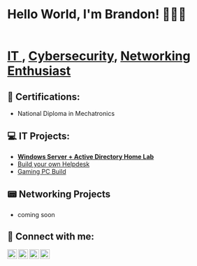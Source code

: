 <h1>Hello World, I'm Brandon! 👨🏽‍💻
  
  <br/><a href="https://github.com/joshmadakor1">IT </a>, <a href="https://www.linkedin.com/in/joshmadakor/">Cybersecurity</a>, <a href="https://www.youtube.com/c/joshmadakor">Networking Enthusiast </a></h1>

<h2>📜 Certifications:</h2>

- National Diploma in Mechatronics  </b>


<h2>💻 IT Projects:</h2>

- <b>[Windows Server + Active Directory Home Lab](https://github.com/BrandonTheo/windowServer) </b>
- [Build your own Helpdesk](https://github.com/BrandonTheo/HelpdeskServer/blob/main/README.md)
- [Gaming PC Build](https://github.com/BrandonTheo/PC-Build/blob/main/README.md)



<h2>📟 Networking Projects</h2>

- coming soon


<h2> 🤳 Connect with me:</h2>

[<img align="left" alt="JoshMadakor | YouTube" width="22px" src="https://cdn.jsdelivr.net/npm/simple-icons@v3/icons/youtube.svg" />][youtube]
[<img align="left" alt="JoshMadakor | Twitter" width="22px" src="https://cdn.jsdelivr.net/npm/simple-icons@v3/icons/twitter.svg" />][twitter]
[<img align="left" alt="JoshMadakor | LinkedIn" width="22px" src="https://cdn.jsdelivr.net/npm/simple-icons@v3/icons/linkedin.svg" />][linkedin]
[<img align="left" alt="JoshMadakor | Instagram" width="22px" src="https://cdn.jsdelivr.net/npm/simple-icons@v3/icons/instagram.svg" />][instagram]

[twitter]: https://twitter.com/joshmadakor
[youtube]: https://www.youtube.com/c/joshmadakor
[instagram]: https://www.instagram.com/joshmadakor/
[linkedin]: https://linkedin.com/in/joshmadakor

<!--
**joshmadakor1/joshmadakor1** is a ✨ _special_ ✨ repository because its `README.md` (this file) appears on your GitHub profile.

Here are some ideas to get you started:

- 🔭 I’m currently working on ...
- 🌱 I’m currently learning ...
- 👯 I’m looking to collaborate on ...
- 🤔 I’m looking for help with ...
- 💬 Ask me about ...
- 📫 How to reach me: ...
- 😄 Pronouns: ...
- ⚡ Fun fact: ...
-->
